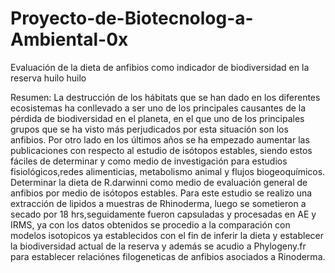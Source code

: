 # Proyecto-de-Biotecnolog-a-Ambiental-0x

Evaluación de la dieta de anfibios como indicador de biodiversidad en la reserva huilo huilo

Resumen: La destrucción de los hábitats que se han dado en los diferentes ecosistemas ha conllevado a ser uno de los principales causantes  de la pérdida de biodiversidad en el planeta, en  el que uno de los principales grupos que se ha visto más perjudicados por esta situación son los anfibios. Por otro lado en los últimos años se ha empezado aumentar las publicaciones con respecto al estudio de isótopos estables, siendo estos fáciles de determinar y como medio de investigación para estudios fisiológicos,redes alimenticias, metabolismo animal y flujos biogeoquímicos. Determinar la dieta de R.darwinni como medio de evaluación general de anfibios por medio de isótopos estables. Para este estudio se realizo una extracción de lipidos a muestras de Rhinoderma, luego se sometieron a secado por 18 hrs,seguidamente fueron capsuladas y procesadas  en AE y IRMS, ya con los datos obtenidos se procedio a la comparación con  modelos isotopicos ya establecidos con el fin de inferir la dieta y establecer la biodiversidad actual de la reserva  y además se acudio a Phylogeny.fr para establecer  relaciónes filogeneticas de anfibios  asociados a Rinoderma.
